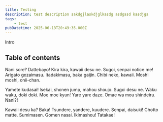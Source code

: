 ```yaml
---
title: Testing
description: test description sakdgjlaskdjglkasdg asdgasd kasdjga
tags:
    - test
pubDatetime: 2025-06-13T20:49:35.000Z
---
```


Intro

## Table of contents

Nani sore? Dattebayo! Kira kira, kawaii desu ne. Sugoi, senpai notice me! Arigato gozaimasu. Itadakimasu, baka gaijin. Chibi neko, kawaii. Moshi moshi, onii-chan.

Yamete kudasai! Isekai, shonen jump, mahou shoujo. Sugoi desu ne. Waku waku, doki doki. Moe moe kyun! Yare yare daze. Omae wa mou shindeiru. Nani?!

Kawaii desu ka? Baka! Tsundere, yandere, kuudere. Senpai, daisuki! Chotto matte. Sumimasen. Gomen nasai. Ikimashou! Tatakae!
